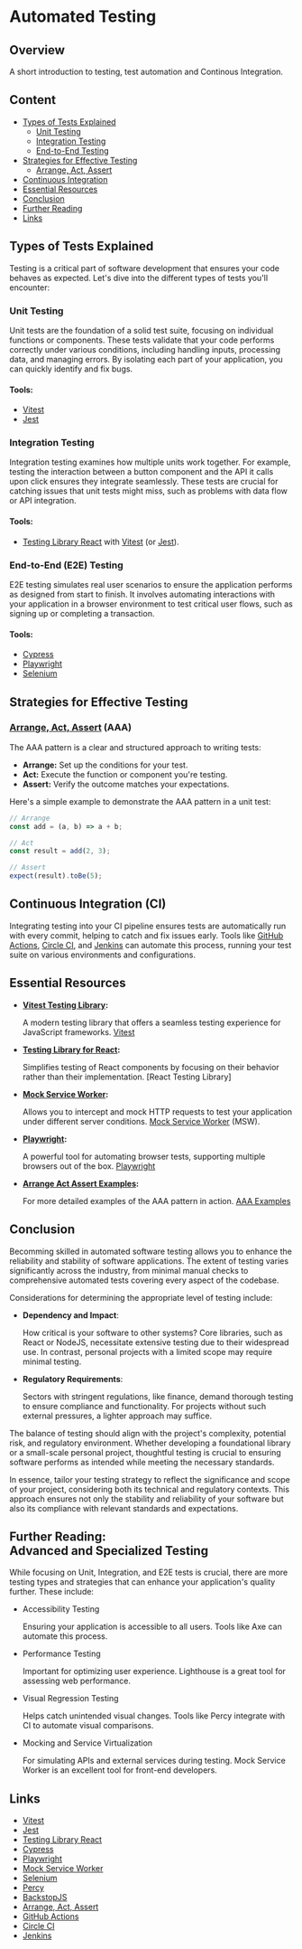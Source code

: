 # Automated Testing

## Overview

A short introduction to testing, test automation and Continous Integration.

## Content

- [Types of Tests Explained](#types-of-tests-explained)
  - [Unit Testing](#unit-testing)
  - [Integration Testing](#integration-testing)
  - [End-to-End Testing](#end-to-end-e2e-testing)
- [Strategies for Effective Testing](#strategies-for-effective-testing)
  - [Arrange, Act, Assert](#arrange-act-assert-aaa)
- [Continuous Integration](#continuous-integration-ci)
- [Essential Resources](#essential-resources)
- [Conclusion](#conclusion)
- [Further Reading](#further-reading-advanced-and-specialized-testing)
- [Links](#links)

## Types of Tests Explained

Testing is a critical part of software development that ensures your code behaves as expected. Let's dive into the different types of tests you'll encounter:

### Unit Testing

Unit tests are the foundation of a solid test suite, focusing on individual functions or components. These tests validate that your code performs correctly under various conditions, including handling inputs, processing data, and managing errors. By isolating each part of your application, you can quickly identify and fix bugs.

#### Tools:

- [Vitest]
- [Jest]

### Integration Testing

Integration testing examines how multiple units work together. For example, testing the interaction between a button component and the API it calls upon click ensures they integrate seamlessly. These tests are crucial for catching issues that unit tests might miss, such as problems with data flow or API integration.

#### Tools:

- [Testing Library React] with [Vitest] (or [Jest]).

### End-to-End (E2E) Testing

E2E testing simulates real user scenarios to ensure the application performs as designed from start to finish. It involves automating interactions with your application in a browser environment to test critical user flows, such as signing up or completing a transaction.

#### Tools:

- [Cypress]
- [Playwright]
- [Selenium]

## Strategies for Effective Testing

### [Arrange, Act, Assert] (AAA)

The AAA pattern is a clear and structured approach to writing tests:

- **Arrange:** Set up the conditions for your test.
- **Act:** Execute the function or component you're testing.
- **Assert:** Verify the outcome matches your expectations.

Here's a simple example to demonstrate the AAA pattern in a unit test:

```javascript
// Arrange
const add = (a, b) => a + b;

// Act
const result = add(2, 3);

// Assert
expect(result).toBe(5);
```

## Continuous Integration (CI)

Integrating testing into your CI pipeline ensures tests are automatically run with every commit, helping to catch and fix issues early. Tools like [GitHub Actions], [Circle CI], and [Jenkins] can automate this process, running your test suite on various environments and configurations.

## Essential Resources

- **[Vitest Testing Library](https://vitest.dev/):**

  A modern testing library that offers a seamless testing experience for JavaScript frameworks. [Vitest]

- **[Testing Library for React](https://testing-library.com/):**

  Simplifies testing of React components by focusing on their behavior rather than their implementation. [React Testing Library]

- **[Mock Service Worker](https://mswjs.io/):**

  Allows you to intercept and mock HTTP requests to test your application under different server conditions. [Mock Service Worker](https://mswjs.io/) (MSW).

- **[Playwright](https://playwright.dev/):**

  A powerful tool for automating browser tests, supporting multiple browsers out of the box. [Playwright]

- **[Arrange Act Assert Examples](https://automationpanda.com/2020/07/07/arrange-act-assert-a-pattern-for-writing-good-tests/):**

  For more detailed examples of the AAA pattern in action. [AAA Examples](https://chat.openai.com/share/c906a0d8-c8f4-4d18-b69e-2d3ada5ee9a4)

## Conclusion

Becomming skilled in automated software testing allows you to enhance the reliability and stability of software applications. The extent of testing varies significantly across the industry, from minimal manual checks to comprehensive automated tests covering every aspect of the codebase.

Considerations for determining the appropriate level of testing include:

- **Dependency and Impact**:

  How critical is your software to other systems? Core libraries, such as React or NodeJS, necessitate extensive testing due to their widespread use. In contrast, personal projects with a limited scope may require minimal testing.

- **Regulatory Requirements**:

  Sectors with stringent regulations, like finance, demand thorough testing to ensure compliance and functionality. For projects without such external pressures, a lighter approach may suffice.

The balance of testing should align with the project's complexity, potential risk, and regulatory environment. Whether developing a foundational library or a small-scale personal project, thoughtful testing is crucial to ensuring software performs as intended while meeting the necessary standards.

In essence, tailor your testing strategy to reflect the significance and scope of your project, considering both its technical and regulatory contexts. This approach ensures not only the stability and reliability of your software but also its compliance with relevant standards and expectations.

## Further Reading:<br>Advanced and Specialized Testing

While focusing on Unit, Integration, and E2E tests is crucial, there are more testing types and strategies that can enhance your application's quality further. These include:

- Accessibility Testing

  Ensuring your application is accessible to all users. Tools like Axe can automate this process.

- Performance Testing

  Important for optimizing user experience. Lighthouse is a great tool for assessing web performance.

- Visual Regression Testing

  Helps catch unintended visual changes. Tools like Percy integrate with CI to automate visual comparisons.

- Mocking and Service Virtualization

  For simulating APIs and external services during testing. Mock Service Worker is an excellent tool for front-end developers.

## Links

- [Vitest]
- [Jest]
- [Testing Library React]
- [Cypress]
- [Playwright]
- [Mock Service Worker]
- [Selenium]
- [Percy]
- [BackstopJS]
- [Arrange, Act, Assert]
- [GitHub Actions]
- [Circle CI]
- [Jenkins]

[Vitest]: https://vitest.dev/
[Jest]: https://jestjs.io/
[Testing Library React]: https://testing-library.com/docs/react-testing-library/intro/
[Cypress]: https://www.cypress.io/
[Playwright]: https://playwright.dev/
[Mock Service Worker]: https://mswjs.io/
[Selenium]: https://www.selenium.dev/
[Percy]: https://percy.io/
[BackstopJS]: https://garris.github.io/BackstopJS/
[Arrange, Act, Assert]: https://automationpanda.com/2020/07/07/arrange-act-assert-a-pattern-for-writing-good-tests/
[GitHub Actions]: https://docs.github.com/en/actions
[Circle CI]: https://circleci.com/
[Jenkins]: https://www.jenkins.io/

